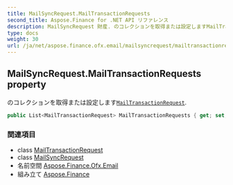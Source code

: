 ```yaml
---
title: MailSyncRequest.MailTransactionRequests
second_title: Aspose.Finance for .NET API リファレンス
description: MailSyncRequest 財産. のコレクションを取得または設定しますMailTransactionRequest.
type: docs
weight: 30
url: /ja/net/aspose.finance.ofx.email/mailsyncrequest/mailtransactionrequests/
---
```

## MailSyncRequest.MailTransactionRequests property

のコレクションを取得または設定します[`MailTransactionRequest`](../../mailtransactionrequest/).

```csharp
public List<MailTransactionRequest> MailTransactionRequests { get; set; }
```

### 関連項目

* class [MailTransactionRequest](../../mailtransactionrequest/)
* class [MailSyncRequest](../)
* 名前空間 [Aspose.Finance.Ofx.Email](../../mailsyncrequest/)
* 組み立て [Aspose.Finance](../../../)


